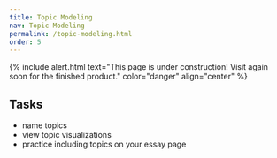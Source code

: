 ```yaml
---
title: Topic Modeling
nav: Topic Modeling
permalink: /topic-modeling.html
order: 5
---
```


{% include alert.html text="This page is under construction! Visit again soon for the finished product." color="danger" align="center" %}

## Tasks

- name topics
- view topic visualizations
- practice including topics on your essay page